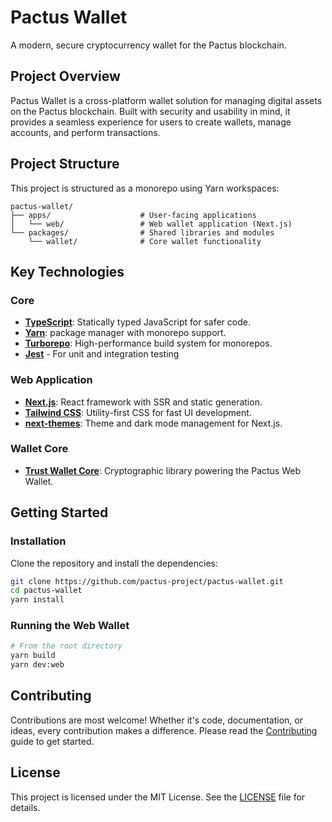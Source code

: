 # Pactus Wallet 

A modern, secure cryptocurrency wallet for the Pactus blockchain.

## Project Overview

Pactus Wallet is a cross-platform wallet solution for managing digital assets on the Pactus blockchain.
Built with security and usability in mind, it provides a seamless experience for
users to create wallets, manage accounts, and perform transactions.

## Project Structure

This project is structured as a monorepo using Yarn workspaces:

```
pactus-wallet/
├── apps/                    # User-facing applications
│   └── web/                 # Web wallet application (Next.js)
└── packages/                # Shared libraries and modules
    └── wallet/              # Core wallet functionality
```

## Key Technologies

### Core

- **[TypeScript](https://www.typescriptlang.org/)**: Statically typed JavaScript for safer code.
- **[Yarn](https://yarnpkg.com/)**: package manager with monorepo support.
- **[Turborepo](https://turbo.build/)**: High-performance build system for monorepos.
- **[Jest](https://jestjs.io/)** - For unit and integration testing

### Web Application

- **[Next.js](https://nextjs.org/)**: React framework with SSR and static generation.
- **[Tailwind CSS](https://tailwindcss.com/)**: Utility-first CSS for fast UI development.
- **[next-themes](https://www.npmjs.com/package/next-themes)**: Theme and dark mode management for Next.js.

### Wallet Core

- **[Trust Wallet Core](https://github.com/trustwallet/wallet-core)**: Cryptographic library powering the Pactus Web Wallet.

## Getting Started

### Installation

Clone the repository and install the dependencies:

```bash
git clone https://github.com/pactus-project/pactus-wallet.git
cd pactus-wallet
yarn install
```

### Running the Web Wallet

```bash
# From the root directory
yarn build
yarn dev:web
```

## Contributing

Contributions are most welcome!
Whether it's code, documentation, or ideas, every contribution makes a difference.
Please read the [Contributing](CONTRIBUTING.md) guide to get started.

## License

This project is licensed under the MIT License. See the [LICENSE](./LICENSE) file for details.

